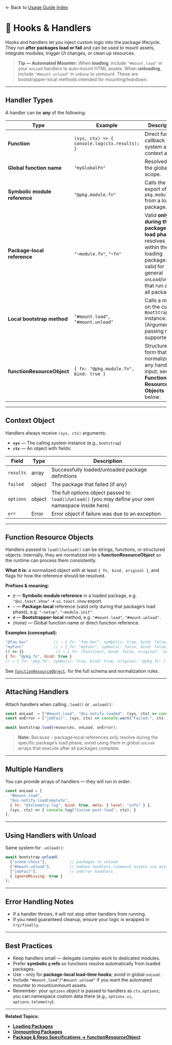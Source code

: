 ← Back to [Usage Guide Index](TOC.md)

# 🔗 Hooks & Handlers

Hooks and handlers let you inject custom logic into the package lifecycle.
They run **after packages load or fail** and can be used to mount assets, integrate modules, trigger UI changes, or clean up resources.

> **Tip — Automated Mounter:** When **loading**, include `"#mount.load"` in your `onLoad` handlers to auto‑mount HTML assets. When **unloading**, include `"#mount.unload"` in `onDone` to unmount. These are bootstrapper-local methods intended for mounting/teardown.

---

## Handler Types

A handler can be **any** of the following:

| Type                          | Example                                       | Description                                                                                                                                                 |
| ----------------------------- | --------------------------------------------- | ----------------------------------------------------------------------------------------------------------------------------------------------------------- |
| **Function**                  | `(sys, ctx) => { console.log(ctx.results); }` | Direct function callback with system and context args.                                                                                                      |
| **Global function name**      | `"myGlobalFn"`                                | Resolved from the global scope.                                                                                                                             |
| **Symbolic module reference** | `"@pkg.module.fn"`                            | Calls the `fn` export of `pkg.module` from a loaded package.                                                                                                |
| **Package‑local reference**   | `"~module.fn"`, `"~fn"`                       | Valid **only during that package's load phase**; resolves within the loading package. Not valid for general `onLoad`/`onError` that run after all packages. |
| **Local bootstrap method**    | `"#mount.load"`, `"#mount.unload"`            | Calls a method on the current `BootStrap` instance. (Argument passing not supported.)                                                                       |
| **functionResourceObject**    | `{ fn: "@pkg.module.fn", bind: true }`        | Structured form that normalizes any handler input; see **Function Resource Objects** below.                                                                 |

---

## Context Object

Handlers always receive `(sys, ctx)` arguments:

* **`sys`** — The calling system instance (e.g., `bootstrap`)
* **`ctx`** — An object with fields:

| Field     | Type   | Description                                                                                           |
| --------- | ------ | ----------------------------------------------------------------------------------------------------- |
| `results` | array  | Successfully loaded/unloaded package definitions                                                      |
| `failed`  | object | The package that failed (if any)                                                                      |
| `options` | object | The full options object passed to `load()`/`unload()` (you may define your own namespace inside here) |
| `err`     | Error  | Error object if failure was due to an exception                                                       |

---

## Function Resource Objects

Handlers passed to `load()`/`unload()` can be strings, functions, or structured objects. Internally, they are normalized into a **functionResourceObject** so the runtime can process them consistently.

**What it is:** a normalized object with at least `{ fn, bind, original }`, and flags for how the reference should be resolved.

**Prefixes & meaning:**

* `@` — **Symbolic module reference** in a loaded package, e.g. `"@ui.toast.show"` → `ui.toast.show` export.
* `~` — **Package‑local** reference (valid only during that package’s load phase), e.g. `"~setup"`, `"~module.init"`.
* `#` — **Bootstrapper‑local** method, e.g. `"#mount.load"`, `"#mount.unload"`.
* *(none)* — Global function name or direct function reference.

**Examples (conceptual):**

```js
"@foo.bar"           // → { fn: "foo.bar", symbolic: true, bind: false, original: "@foo.bar" }
"myFunc"             // → { fn: "myFunc", symbolic: false, bind: false, original: "myFunc" }
() => {}              // → { fn: [Function], bind: false, original: "anonymous" }
{ fn: "@pkg.fn", bind: true }
// → { fn: "pkg.fn", symbolic: true, bind: true, original: "@pkg.fn" }
```

See [`functionResourceObject`](PACKAGE_SPECIFICATIONS.md#functionresourceobject). for the full schema and normalization rules.

---

## Attaching Handlers

Attach handlers when calling `.load()` or `.unload()`:

```js
const onLoad  = ["#mount.load", "@ui.notify.loaded", (sys, ctx) => console.log("Loaded:", ctx.results)];
const onError = ["jobFail", (sys, ctx) => console.warn("Failed:", ctx.failed)];

await bootstrap.load(resources, onLoad, onError);
```

> **Note:** Because `~` package‑local references only resolve during the specific package’s load phase, avoid using them in global `onLoad` arrays that execute after all packages complete.

---

## Multiple Handlers

You can provide arrays of handlers — they will run in order:

```js
const onLoad = [
  "#mount.load",
  "@ui.notify.loadComplete",
  { fn: "@telemetry.log", bind: true, meta: { level: "info" } },
  (sys, ctx) => { console.log("Custom post-load", ctx); }
];
```

---

## Using Handlers with Unload

Same system for `.unload()`:

```js
await bootstrap.unload(
  ["scene:chess"],          // packages to unload
  ["#mount.unload"],        // onDone handlers (unmount assets via automated mounter)
  ["jobFail"],              // onError handlers
  { ignoreMissing: true }
);
```

---

## Error Handling Notes

* If a handler throws, it will not stop other handlers from running.
* If you need guaranteed cleanup, ensure your logic is wrapped in `try/finally`.

---

## Best Practices

* Keep handlers small — delegate complex work to dedicated modules.
* Prefer **symbolic `@` refs** so functions resolve automatically from loaded packages.
* Use `~` only for **package‑local load‑time hooks**; avoid in global `onLoad`.
* Include `"#mount.load"`/`"#mount.unload"` if you want the automated mounter to mount/unmount assets.
* Remember: your `options` object is passed to handlers as `ctx.options`; you can namespace custom data there (e.g., `options.ui`, `options.telemetry`).

---

**Related Topics:**

* **[Loading Packages](LOADING_PACKAGES.md)**
* **[Unmounting Packages](UNMOUNTING_PACKAGES.md)**
* **[Package & Repo Specifications → functionResourceObject](PACKAGE_SPECIFICATIONS.md#functionresourceobject)**
